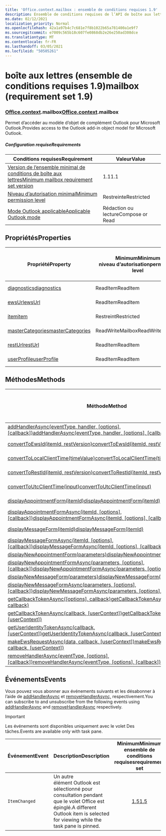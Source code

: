 ```yaml
---
title: 'Office.context.mailbox : ensemble de conditions requises 1.9'
description: Ensemble de conditions requises de l’API de boîte aux lettres Outlook version 1.9 du modèle objet Mailbox.
ms.date: 02/12/2021
localization_priority: Normal
ms.openlocfilehash: 42a1a97b4c7c681e7f8b1022b65a781400a1e9f7
ms.sourcegitcommit: e7009c565b18c607fe0868db2e26e250ad308dce
ms.translationtype: MT
ms.contentlocale: fr-FR
ms.lasthandoff: 03/05/2021
ms.locfileid: "50505261"
---
```

# <a name="mailbox-requirement-set-19"></a><span data-ttu-id="4ba51-103">boîte aux lettres (ensemble de conditions requises 1.9)</span><span class="sxs-lookup"><span data-stu-id="4ba51-103">mailbox (requirement set 1.9)</span></span>

### <a name="officecontextmailbox"></a><span data-ttu-id="4ba51-104">[Office](office.md)[.context](office.context.md).mailbox</span><span class="sxs-lookup"><span data-stu-id="4ba51-104">[Office](office.md)[.context](office.context.md).mailbox</span></span>

<span data-ttu-id="4ba51-105">Permet d’accéder au modèle d’objet de complément Outlook pour Microsoft Outlook.</span><span class="sxs-lookup"><span data-stu-id="4ba51-105">Provides access to the Outlook add-in object model for Microsoft Outlook.</span></span>

##### <a name="requirements"></a><span data-ttu-id="4ba51-106">Configuration requise</span><span class="sxs-lookup"><span data-stu-id="4ba51-106">Requirements</span></span>

|<span data-ttu-id="4ba51-107">Conditions requises</span><span class="sxs-lookup"><span data-stu-id="4ba51-107">Requirement</span></span>| <span data-ttu-id="4ba51-108">Valeur</span><span class="sxs-lookup"><span data-stu-id="4ba51-108">Value</span></span>|
|---|---|
|[<span data-ttu-id="4ba51-109">Version de l’ensemble minimal de conditions de boîte aux lettres</span><span class="sxs-lookup"><span data-stu-id="4ba51-109">Minimum mailbox requirement set version</span></span>](../../requirement-sets/outlook-api-requirement-sets.md)| <span data-ttu-id="4ba51-110">1.1</span><span class="sxs-lookup"><span data-stu-id="4ba51-110">1.1</span></span>|
|[<span data-ttu-id="4ba51-111">Niveau d’autorisation minimal</span><span class="sxs-lookup"><span data-stu-id="4ba51-111">Minimum permission level</span></span>](../../../outlook/understanding-outlook-add-in-permissions.md)| <span data-ttu-id="4ba51-112">Restreinte</span><span class="sxs-lookup"><span data-stu-id="4ba51-112">Restricted</span></span>|
|[<span data-ttu-id="4ba51-113">Mode Outlook applicable</span><span class="sxs-lookup"><span data-stu-id="4ba51-113">Applicable Outlook mode</span></span>](../../../outlook/outlook-add-ins-overview.md#extension-points)| <span data-ttu-id="4ba51-114">Rédaction ou lecture</span><span class="sxs-lookup"><span data-stu-id="4ba51-114">Compose or Read</span></span>|

## <a name="properties"></a><span data-ttu-id="4ba51-115">Propriétés</span><span class="sxs-lookup"><span data-stu-id="4ba51-115">Properties</span></span>

| <span data-ttu-id="4ba51-116">Propriété</span><span class="sxs-lookup"><span data-stu-id="4ba51-116">Property</span></span> | <span data-ttu-id="4ba51-117">Minimum</span><span class="sxs-lookup"><span data-stu-id="4ba51-117">Minimum</span></span><br><span data-ttu-id="4ba51-118">niveau d’autorisation</span><span class="sxs-lookup"><span data-stu-id="4ba51-118">permission level</span></span> | <span data-ttu-id="4ba51-119">Modes</span><span class="sxs-lookup"><span data-stu-id="4ba51-119">Modes</span></span> | <span data-ttu-id="4ba51-120">Type de retour</span><span class="sxs-lookup"><span data-stu-id="4ba51-120">Return type</span></span> | <span data-ttu-id="4ba51-121">Minimum</span><span class="sxs-lookup"><span data-stu-id="4ba51-121">Minimum</span></span><br><span data-ttu-id="4ba51-122">ensemble de conditions requises</span><span class="sxs-lookup"><span data-stu-id="4ba51-122">requirement set</span></span> |
|---|---|---|---|:---:|
| [<span data-ttu-id="4ba51-123">diagnostics</span><span class="sxs-lookup"><span data-stu-id="4ba51-123">diagnostics</span></span>](/javascript/api/outlook/office.mailbox?view=outlook-js-1.9&preserve-view=true#diagnostics) | <span data-ttu-id="4ba51-124">ReadItem</span><span class="sxs-lookup"><span data-stu-id="4ba51-124">ReadItem</span></span> | <span data-ttu-id="4ba51-125">Composition</span><span class="sxs-lookup"><span data-stu-id="4ba51-125">Compose</span></span><br><span data-ttu-id="4ba51-126">Lire</span><span class="sxs-lookup"><span data-stu-id="4ba51-126">Read</span></span> | [<span data-ttu-id="4ba51-127">Diagnostics</span><span class="sxs-lookup"><span data-stu-id="4ba51-127">Diagnostics</span></span>](/javascript/api/outlook/office.diagnostics?view=outlook-js-1.9&preserve-view=true) | [<span data-ttu-id="4ba51-128">1.1</span><span class="sxs-lookup"><span data-stu-id="4ba51-128">1.1</span></span>](../requirement-set-1.1/outlook-requirement-set-1.1.md) |
| [<span data-ttu-id="4ba51-129">ewsUrl</span><span class="sxs-lookup"><span data-stu-id="4ba51-129">ewsUrl</span></span>](/javascript/api/outlook/office.mailbox?view=outlook-js-1.9&preserve-view=true#ewsurl) | <span data-ttu-id="4ba51-130">ReadItem</span><span class="sxs-lookup"><span data-stu-id="4ba51-130">ReadItem</span></span> | <span data-ttu-id="4ba51-131">Composition</span><span class="sxs-lookup"><span data-stu-id="4ba51-131">Compose</span></span><br><span data-ttu-id="4ba51-132">Lire</span><span class="sxs-lookup"><span data-stu-id="4ba51-132">Read</span></span> | <span data-ttu-id="4ba51-133">String</span><span class="sxs-lookup"><span data-stu-id="4ba51-133">String</span></span> | [<span data-ttu-id="4ba51-134">1.1</span><span class="sxs-lookup"><span data-stu-id="4ba51-134">1.1</span></span>](../requirement-set-1.1/outlook-requirement-set-1.1.md) |
| [<span data-ttu-id="4ba51-135">item</span><span class="sxs-lookup"><span data-stu-id="4ba51-135">item</span></span>](office.context.mailbox.item.md) | <span data-ttu-id="4ba51-136">Restreint</span><span class="sxs-lookup"><span data-stu-id="4ba51-136">Restricted</span></span> | <span data-ttu-id="4ba51-137">Composition</span><span class="sxs-lookup"><span data-stu-id="4ba51-137">Compose</span></span><br><span data-ttu-id="4ba51-138">Lire</span><span class="sxs-lookup"><span data-stu-id="4ba51-138">Read</span></span> | [<span data-ttu-id="4ba51-139">Élément</span><span class="sxs-lookup"><span data-stu-id="4ba51-139">Item</span></span>](/javascript/api/outlook/office.item?view=outlook-js-1.9&preserve-view=true) | [<span data-ttu-id="4ba51-140">1.1</span><span class="sxs-lookup"><span data-stu-id="4ba51-140">1.1</span></span>](../requirement-set-1.1/outlook-requirement-set-1.1.md) |
| [<span data-ttu-id="4ba51-141">masterCategories</span><span class="sxs-lookup"><span data-stu-id="4ba51-141">masterCategories</span></span>](/javascript/api/outlook/office.mailbox?view=outlook-js-1.9&preserve-view=true#mastercategories) | <span data-ttu-id="4ba51-142">ReadWriteMailbox</span><span class="sxs-lookup"><span data-stu-id="4ba51-142">ReadWriteMailbox</span></span> | <span data-ttu-id="4ba51-143">Composition</span><span class="sxs-lookup"><span data-stu-id="4ba51-143">Compose</span></span><br><span data-ttu-id="4ba51-144">Lire</span><span class="sxs-lookup"><span data-stu-id="4ba51-144">Read</span></span> | [<span data-ttu-id="4ba51-145">Catégoriesmaître</span><span class="sxs-lookup"><span data-stu-id="4ba51-145">MasterCategories</span></span>](/javascript/api/outlook/office.mastercategories?view=outlook-js-1.9&preserve-view=true) | [<span data-ttu-id="4ba51-146">1.8</span><span class="sxs-lookup"><span data-stu-id="4ba51-146">1.8</span></span>](../requirement-set-1.8/outlook-requirement-set-1.8.md) |
| [<span data-ttu-id="4ba51-147">restUrl</span><span class="sxs-lookup"><span data-stu-id="4ba51-147">restUrl</span></span>](/javascript/api/outlook/office.mailbox?view=outlook-js-1.9&preserve-view=true#resturl) | <span data-ttu-id="4ba51-148">ReadItem</span><span class="sxs-lookup"><span data-stu-id="4ba51-148">ReadItem</span></span> | <span data-ttu-id="4ba51-149">Composition</span><span class="sxs-lookup"><span data-stu-id="4ba51-149">Compose</span></span><br><span data-ttu-id="4ba51-150">Lire</span><span class="sxs-lookup"><span data-stu-id="4ba51-150">Read</span></span> | <span data-ttu-id="4ba51-151">String</span><span class="sxs-lookup"><span data-stu-id="4ba51-151">String</span></span> | [<span data-ttu-id="4ba51-152">1.5</span><span class="sxs-lookup"><span data-stu-id="4ba51-152">1.5</span></span>](../requirement-set-1.5/outlook-requirement-set-1.5.md) |
| [<span data-ttu-id="4ba51-153">userProfile</span><span class="sxs-lookup"><span data-stu-id="4ba51-153">userProfile</span></span>](/javascript/api/outlook/office.mailbox?view=outlook-js-1.9&preserve-view=true#userprofile) | <span data-ttu-id="4ba51-154">ReadItem</span><span class="sxs-lookup"><span data-stu-id="4ba51-154">ReadItem</span></span> | <span data-ttu-id="4ba51-155">Composition</span><span class="sxs-lookup"><span data-stu-id="4ba51-155">Compose</span></span><br><span data-ttu-id="4ba51-156">Lire</span><span class="sxs-lookup"><span data-stu-id="4ba51-156">Read</span></span> | [<span data-ttu-id="4ba51-157">UserProfile</span><span class="sxs-lookup"><span data-stu-id="4ba51-157">UserProfile</span></span>](/javascript/api/outlook/office.userprofile?view=outlook-js-1.9&preserve-view=true) | [<span data-ttu-id="4ba51-158">1.1</span><span class="sxs-lookup"><span data-stu-id="4ba51-158">1.1</span></span>](../requirement-set-1.1/outlook-requirement-set-1.1.md) |

## <a name="methods"></a><span data-ttu-id="4ba51-159">Méthodes</span><span class="sxs-lookup"><span data-stu-id="4ba51-159">Methods</span></span>

| <span data-ttu-id="4ba51-160">Méthode</span><span class="sxs-lookup"><span data-stu-id="4ba51-160">Method</span></span> | <span data-ttu-id="4ba51-161">Minimum</span><span class="sxs-lookup"><span data-stu-id="4ba51-161">Minimum</span></span><br><span data-ttu-id="4ba51-162">niveau d’autorisation</span><span class="sxs-lookup"><span data-stu-id="4ba51-162">permission level</span></span> | <span data-ttu-id="4ba51-163">Modes</span><span class="sxs-lookup"><span data-stu-id="4ba51-163">Modes</span></span> | <span data-ttu-id="4ba51-164">Minimum</span><span class="sxs-lookup"><span data-stu-id="4ba51-164">Minimum</span></span><br><span data-ttu-id="4ba51-165">ensemble de conditions requises</span><span class="sxs-lookup"><span data-stu-id="4ba51-165">requirement set</span></span> |
|---|---|---|:---:|
| <span data-ttu-id="4ba51-166">[addHandlerAsync(eventType, handler, [options], [callback])](/javascript/api/outlook/office.mailbox?view=outlook-js-1.9&preserve-view=true#addhandlerasync-eventtype--handler--options--callback-)</span><span class="sxs-lookup"><span data-stu-id="4ba51-166">[addHandlerAsync(eventType, handler, [options], [callback])](/javascript/api/outlook/office.mailbox?view=outlook-js-1.9&preserve-view=true#addhandlerasync-eventtype--handler--options--callback-)</span></span> | <span data-ttu-id="4ba51-167">ReadItem</span><span class="sxs-lookup"><span data-stu-id="4ba51-167">ReadItem</span></span> | <span data-ttu-id="4ba51-168">Composition</span><span class="sxs-lookup"><span data-stu-id="4ba51-168">Compose</span></span><br><span data-ttu-id="4ba51-169">Lire</span><span class="sxs-lookup"><span data-stu-id="4ba51-169">Read</span></span> | [<span data-ttu-id="4ba51-170">1.5</span><span class="sxs-lookup"><span data-stu-id="4ba51-170">1.5</span></span>](../requirement-set-1.5/outlook-requirement-set-1.5.md) |
| [<span data-ttu-id="4ba51-171">convertToEwsId(itemId, restVersion)</span><span class="sxs-lookup"><span data-stu-id="4ba51-171">convertToEwsId(itemId, restVersion)</span></span>](/javascript/api/outlook/office.mailbox?view=outlook-js-1.9&preserve-view=true#converttoewsid-itemid--restversion-) | <span data-ttu-id="4ba51-172">Restreint</span><span class="sxs-lookup"><span data-stu-id="4ba51-172">Restricted</span></span> | <span data-ttu-id="4ba51-173">Composition</span><span class="sxs-lookup"><span data-stu-id="4ba51-173">Compose</span></span><br><span data-ttu-id="4ba51-174">Lire</span><span class="sxs-lookup"><span data-stu-id="4ba51-174">Read</span></span> | [<span data-ttu-id="4ba51-175">1.3</span><span class="sxs-lookup"><span data-stu-id="4ba51-175">1.3</span></span>](../requirement-set-1.3/outlook-requirement-set-1.3.md) |
| [<span data-ttu-id="4ba51-176">convertToLocalClientTime(timeValue)</span><span class="sxs-lookup"><span data-stu-id="4ba51-176">convertToLocalClientTime(timeValue)</span></span>](/javascript/api/outlook/office.mailbox?view=outlook-js-1.9&preserve-view=true#converttolocalclienttime-timevalue-) | <span data-ttu-id="4ba51-177">ReadItem</span><span class="sxs-lookup"><span data-stu-id="4ba51-177">ReadItem</span></span> | <span data-ttu-id="4ba51-178">Composition</span><span class="sxs-lookup"><span data-stu-id="4ba51-178">Compose</span></span><br><span data-ttu-id="4ba51-179">Lire</span><span class="sxs-lookup"><span data-stu-id="4ba51-179">Read</span></span> | [<span data-ttu-id="4ba51-180">1.1</span><span class="sxs-lookup"><span data-stu-id="4ba51-180">1.1</span></span>](../requirement-set-1.1/outlook-requirement-set-1.1.md) |
| [<span data-ttu-id="4ba51-181">convertToRestId(itemId, restVersion)</span><span class="sxs-lookup"><span data-stu-id="4ba51-181">convertToRestId(itemId, restVersion)</span></span>](/javascript/api/outlook/office.mailbox?view=outlook-js-1.9&preserve-view=true#converttorestid-itemid--restversion-) | <span data-ttu-id="4ba51-182">Restreint</span><span class="sxs-lookup"><span data-stu-id="4ba51-182">Restricted</span></span> | <span data-ttu-id="4ba51-183">Composition</span><span class="sxs-lookup"><span data-stu-id="4ba51-183">Compose</span></span><br><span data-ttu-id="4ba51-184">Lire</span><span class="sxs-lookup"><span data-stu-id="4ba51-184">Read</span></span> | [<span data-ttu-id="4ba51-185">1.3</span><span class="sxs-lookup"><span data-stu-id="4ba51-185">1.3</span></span>](../requirement-set-1.3/outlook-requirement-set-1.3.md) |
| [<span data-ttu-id="4ba51-186">convertToUtcClientTime(input)</span><span class="sxs-lookup"><span data-stu-id="4ba51-186">convertToUtcClientTime(input)</span></span>](/javascript/api/outlook/office.mailbox?view=outlook-js-1.9&preserve-view=true#converttoutcclienttime-input-) | <span data-ttu-id="4ba51-187">ReadItem</span><span class="sxs-lookup"><span data-stu-id="4ba51-187">ReadItem</span></span> | <span data-ttu-id="4ba51-188">Composition</span><span class="sxs-lookup"><span data-stu-id="4ba51-188">Compose</span></span><br><span data-ttu-id="4ba51-189">Lire</span><span class="sxs-lookup"><span data-stu-id="4ba51-189">Read</span></span> | [<span data-ttu-id="4ba51-190">1.1</span><span class="sxs-lookup"><span data-stu-id="4ba51-190">1.1</span></span>](../requirement-set-1.1/outlook-requirement-set-1.1.md) |
| [<span data-ttu-id="4ba51-191">displayAppointmentForm(itemId)</span><span class="sxs-lookup"><span data-stu-id="4ba51-191">displayAppointmentForm(itemId)</span></span>](/javascript/api/outlook/office.mailbox?view=outlook-js-1.9&preserve-view=true#displayappointmentform-itemid-) | <span data-ttu-id="4ba51-192">ReadItem</span><span class="sxs-lookup"><span data-stu-id="4ba51-192">ReadItem</span></span> | <span data-ttu-id="4ba51-193">Composition</span><span class="sxs-lookup"><span data-stu-id="4ba51-193">Compose</span></span><br><span data-ttu-id="4ba51-194">Lire</span><span class="sxs-lookup"><span data-stu-id="4ba51-194">Read</span></span> | [<span data-ttu-id="4ba51-195">1.1</span><span class="sxs-lookup"><span data-stu-id="4ba51-195">1.1</span></span>](../requirement-set-1.1/outlook-requirement-set-1.1.md) |
| <span data-ttu-id="4ba51-196">[displayAppointmentFormAsync(itemId, [options], [callback])](/javascript/api/outlook/office.mailbox?view=outlook-js-1.9&preserve-view=true#displayappointmentform-itemid--options--callback-)</span><span class="sxs-lookup"><span data-stu-id="4ba51-196">[displayAppointmentFormAsync(itemId, [options], [callback])](/javascript/api/outlook/office.mailbox?view=outlook-js-1.9&preserve-view=true#displayappointmentform-itemid--options--callback-)</span></span> | <span data-ttu-id="4ba51-197">ReadItem</span><span class="sxs-lookup"><span data-stu-id="4ba51-197">ReadItem</span></span> | <span data-ttu-id="4ba51-198">Composition</span><span class="sxs-lookup"><span data-stu-id="4ba51-198">Compose</span></span><br><span data-ttu-id="4ba51-199">Lire</span><span class="sxs-lookup"><span data-stu-id="4ba51-199">Read</span></span> | [<span data-ttu-id="4ba51-200">1.9</span><span class="sxs-lookup"><span data-stu-id="4ba51-200">1.9</span></span>](outlook-requirement-set-1.9.md) |
| [<span data-ttu-id="4ba51-201">displayMessageForm(itemId)</span><span class="sxs-lookup"><span data-stu-id="4ba51-201">displayMessageForm(itemId)</span></span>](/javascript/api/outlook/office.mailbox?view=outlook-js-1.9&preserve-view=true#displaymessageform-itemid-) | <span data-ttu-id="4ba51-202">ReadItem</span><span class="sxs-lookup"><span data-stu-id="4ba51-202">ReadItem</span></span> | <span data-ttu-id="4ba51-203">Composition</span><span class="sxs-lookup"><span data-stu-id="4ba51-203">Compose</span></span><br><span data-ttu-id="4ba51-204">Lire</span><span class="sxs-lookup"><span data-stu-id="4ba51-204">Read</span></span> | [<span data-ttu-id="4ba51-205">1.1</span><span class="sxs-lookup"><span data-stu-id="4ba51-205">1.1</span></span>](../requirement-set-1.1/outlook-requirement-set-1.1.md) |
| <span data-ttu-id="4ba51-206">[displayMessageFormAsync(itemId, [options], [callback])](/javascript/api/outlook/office.mailbox?view=outlook-js-1.9&preserve-view=true#displaymessageform-itemid--options--callback-)</span><span class="sxs-lookup"><span data-stu-id="4ba51-206">[displayMessageFormAsync(itemId, [options], [callback])](/javascript/api/outlook/office.mailbox?view=outlook-js-1.9&preserve-view=true#displaymessageform-itemid--options--callback-)</span></span> | <span data-ttu-id="4ba51-207">ReadItem</span><span class="sxs-lookup"><span data-stu-id="4ba51-207">ReadItem</span></span> | <span data-ttu-id="4ba51-208">Composition</span><span class="sxs-lookup"><span data-stu-id="4ba51-208">Compose</span></span><br><span data-ttu-id="4ba51-209">Lire</span><span class="sxs-lookup"><span data-stu-id="4ba51-209">Read</span></span> | [<span data-ttu-id="4ba51-210">1.9</span><span class="sxs-lookup"><span data-stu-id="4ba51-210">1.9</span></span>](outlook-requirement-set-1.9.md) |
| [<span data-ttu-id="4ba51-211">displayNewAppointmentForm(parameters)</span><span class="sxs-lookup"><span data-stu-id="4ba51-211">displayNewAppointmentForm(parameters)</span></span>](/javascript/api/outlook/office.mailbox?view=outlook-js-1.9&preserve-view=true#displaynewappointmentform-parameters-) | <span data-ttu-id="4ba51-212">ReadItem</span><span class="sxs-lookup"><span data-stu-id="4ba51-212">ReadItem</span></span> | <span data-ttu-id="4ba51-213">Lire</span><span class="sxs-lookup"><span data-stu-id="4ba51-213">Read</span></span> | [<span data-ttu-id="4ba51-214">1.1</span><span class="sxs-lookup"><span data-stu-id="4ba51-214">1.1</span></span>](../requirement-set-1.1/outlook-requirement-set-1.1.md) |
| <span data-ttu-id="4ba51-215">[displayNewAppointmentFormAsync(parameters, [options], [callback])](/javascript/api/outlook/office.mailbox?view=outlook-js-1.9&preserve-view=true#displaynewappointmentform-parameters--options--callback-)</span><span class="sxs-lookup"><span data-stu-id="4ba51-215">[displayNewAppointmentFormAsync(parameters, [options], [callback])](/javascript/api/outlook/office.mailbox?view=outlook-js-1.9&preserve-view=true#displaynewappointmentform-parameters--options--callback-)</span></span> | <span data-ttu-id="4ba51-216">ReadItem</span><span class="sxs-lookup"><span data-stu-id="4ba51-216">ReadItem</span></span> | <span data-ttu-id="4ba51-217">Lire</span><span class="sxs-lookup"><span data-stu-id="4ba51-217">Read</span></span> | [<span data-ttu-id="4ba51-218">1.9</span><span class="sxs-lookup"><span data-stu-id="4ba51-218">1.9</span></span>](outlook-requirement-set-1.9.md) |
| [<span data-ttu-id="4ba51-219">displayNewMessageForm(parameters)</span><span class="sxs-lookup"><span data-stu-id="4ba51-219">displayNewMessageForm(parameters)</span></span>](/javascript/api/outlook/office.mailbox?view=outlook-js-1.9&preserve-view=true#displaynewmessageform-parameters-) | <span data-ttu-id="4ba51-220">ReadItem</span><span class="sxs-lookup"><span data-stu-id="4ba51-220">ReadItem</span></span> | <span data-ttu-id="4ba51-221">Lire</span><span class="sxs-lookup"><span data-stu-id="4ba51-221">Read</span></span> | [<span data-ttu-id="4ba51-222">1.6</span><span class="sxs-lookup"><span data-stu-id="4ba51-222">1.6</span></span>](../requirement-set-1.6/outlook-requirement-set-1.6.md) |
| <span data-ttu-id="4ba51-223">[displayNewMessageFormAsync(parameters, [options], [callback])](/javascript/api/outlook/office.mailbox?view=outlook-js-1.9&preserve-view=true#displaynewmessageform-parameters--options--callback-)</span><span class="sxs-lookup"><span data-stu-id="4ba51-223">[displayNewMessageFormAsync(parameters, [options], [callback])](/javascript/api/outlook/office.mailbox?view=outlook-js-1.9&preserve-view=true#displaynewmessageform-parameters--options--callback-)</span></span> | <span data-ttu-id="4ba51-224">ReadItem</span><span class="sxs-lookup"><span data-stu-id="4ba51-224">ReadItem</span></span> | <span data-ttu-id="4ba51-225">Lire</span><span class="sxs-lookup"><span data-stu-id="4ba51-225">Read</span></span> | [<span data-ttu-id="4ba51-226">1.9</span><span class="sxs-lookup"><span data-stu-id="4ba51-226">1.9</span></span>](outlook-requirement-set-1.9.md) |
| <span data-ttu-id="4ba51-227">[getCallbackTokenAsync([options], callback)](/javascript/api/outlook/office.mailbox?view=outlook-js-1.9&preserve-view=true#getcallbacktokenasync-options--callback-)</span><span class="sxs-lookup"><span data-stu-id="4ba51-227">[getCallbackTokenAsync([options], callback)](/javascript/api/outlook/office.mailbox?view=outlook-js-1.9&preserve-view=true#getcallbacktokenasync-options--callback-)</span></span> | <span data-ttu-id="4ba51-228">ReadItem</span><span class="sxs-lookup"><span data-stu-id="4ba51-228">ReadItem</span></span> | <span data-ttu-id="4ba51-229">Composition</span><span class="sxs-lookup"><span data-stu-id="4ba51-229">Compose</span></span><br><span data-ttu-id="4ba51-230">Lire</span><span class="sxs-lookup"><span data-stu-id="4ba51-230">Read</span></span> | [<span data-ttu-id="4ba51-231">1.5</span><span class="sxs-lookup"><span data-stu-id="4ba51-231">1.5</span></span>](../requirement-set-1.5/outlook-requirement-set-1.5.md) |
| <span data-ttu-id="4ba51-232">[getCallbackTokenAsync(callback, [userContext])](/javascript/api/outlook/office.mailbox?view=outlook-js-1.9&preserve-view=true#getcallbacktokenasync-callback--usercontext-)</span><span class="sxs-lookup"><span data-stu-id="4ba51-232">[getCallbackTokenAsync(callback, [userContext])](/javascript/api/outlook/office.mailbox?view=outlook-js-1.9&preserve-view=true#getcallbacktokenasync-callback--usercontext-)</span></span> | <span data-ttu-id="4ba51-233">ReadItem</span><span class="sxs-lookup"><span data-stu-id="4ba51-233">ReadItem</span></span> | <span data-ttu-id="4ba51-234">Composition</span><span class="sxs-lookup"><span data-stu-id="4ba51-234">Compose</span></span><br><span data-ttu-id="4ba51-235">Lire</span><span class="sxs-lookup"><span data-stu-id="4ba51-235">Read</span></span> | [<span data-ttu-id="4ba51-236">1.3</span><span class="sxs-lookup"><span data-stu-id="4ba51-236">1.3</span></span>](../requirement-set-1.3/outlook-requirement-set-1.3.md)<br>[<span data-ttu-id="4ba51-237">1.1</span><span class="sxs-lookup"><span data-stu-id="4ba51-237">1.1</span></span>](../requirement-set-1.1/outlook-requirement-set-1.1.md) |
| <span data-ttu-id="4ba51-238">[getUserIdentityTokenAsync(callback, [userContext])](/javascript/api/outlook/office.mailbox?view=outlook-js-1.9&preserve-view=true#getuseridentitytokenasync-callback--usercontext-)</span><span class="sxs-lookup"><span data-stu-id="4ba51-238">[getUserIdentityTokenAsync(callback, [userContext])](/javascript/api/outlook/office.mailbox?view=outlook-js-1.9&preserve-view=true#getuseridentitytokenasync-callback--usercontext-)</span></span> | <span data-ttu-id="4ba51-239">ReadItem</span><span class="sxs-lookup"><span data-stu-id="4ba51-239">ReadItem</span></span> | <span data-ttu-id="4ba51-240">Composition</span><span class="sxs-lookup"><span data-stu-id="4ba51-240">Compose</span></span><br><span data-ttu-id="4ba51-241">Lire</span><span class="sxs-lookup"><span data-stu-id="4ba51-241">Read</span></span> | [<span data-ttu-id="4ba51-242">1.1</span><span class="sxs-lookup"><span data-stu-id="4ba51-242">1.1</span></span>](../requirement-set-1.1/outlook-requirement-set-1.1.md) |
| <span data-ttu-id="4ba51-243">[makeEwsRequestAsync(data, callback, [userContext])](/javascript/api/outlook/office.mailbox?view=outlook-js-1.9&preserve-view=true#makeewsrequestasync-data--callback--usercontext-)</span><span class="sxs-lookup"><span data-stu-id="4ba51-243">[makeEwsRequestAsync(data, callback, [userContext])](/javascript/api/outlook/office.mailbox?view=outlook-js-1.9&preserve-view=true#makeewsrequestasync-data--callback--usercontext-)</span></span> | <span data-ttu-id="4ba51-244">ReadWriteMailbox</span><span class="sxs-lookup"><span data-stu-id="4ba51-244">ReadWriteMailbox</span></span> | <span data-ttu-id="4ba51-245">Composition</span><span class="sxs-lookup"><span data-stu-id="4ba51-245">Compose</span></span><br><span data-ttu-id="4ba51-246">Lire</span><span class="sxs-lookup"><span data-stu-id="4ba51-246">Read</span></span> | [<span data-ttu-id="4ba51-247">1.1</span><span class="sxs-lookup"><span data-stu-id="4ba51-247">1.1</span></span>](../requirement-set-1.1/outlook-requirement-set-1.1.md) |
| <span data-ttu-id="4ba51-248">[removeHandlerAsync(eventType, [options], [callback])](/javascript/api/outlook/office.mailbox?view=outlook-js-1.9&preserve-view=true#removehandlerasync-eventtype--options--callback-)</span><span class="sxs-lookup"><span data-stu-id="4ba51-248">[removeHandlerAsync(eventType, [options], [callback])](/javascript/api/outlook/office.mailbox?view=outlook-js-1.9&preserve-view=true#removehandlerasync-eventtype--options--callback-)</span></span> | <span data-ttu-id="4ba51-249">ReadItem</span><span class="sxs-lookup"><span data-stu-id="4ba51-249">ReadItem</span></span> | <span data-ttu-id="4ba51-250">Composition</span><span class="sxs-lookup"><span data-stu-id="4ba51-250">Compose</span></span><br><span data-ttu-id="4ba51-251">Lire</span><span class="sxs-lookup"><span data-stu-id="4ba51-251">Read</span></span> | [<span data-ttu-id="4ba51-252">1.5</span><span class="sxs-lookup"><span data-stu-id="4ba51-252">1.5</span></span>](../requirement-set-1.5/outlook-requirement-set-1.5.md) |

## <a name="events"></a><span data-ttu-id="4ba51-253">Événements</span><span class="sxs-lookup"><span data-stu-id="4ba51-253">Events</span></span>

<span data-ttu-id="4ba51-254">Vous pouvez vous abonner aux événements suivants et les désabonner à l’aide de [addHandlerAsync](/javascript/api/outlook/office.mailbox?view=outlook-js-1.9&preserve-view=true#addhandlerasync-eventtype--handler--options--callback-) et [removeHandlerAsync,](/javascript/api/outlook/office.mailbox?view=outlook-js-1.9&preserve-view=true#removehandlerasync-eventtype--options--callback-) respectivement.</span><span class="sxs-lookup"><span data-stu-id="4ba51-254">You can subscribe to and unsubscribe from the following events using [addHandlerAsync](/javascript/api/outlook/office.mailbox?view=outlook-js-1.9&preserve-view=true#addhandlerasync-eventtype--handler--options--callback-) and [removeHandlerAsync](/javascript/api/outlook/office.mailbox?view=outlook-js-1.9&preserve-view=true#removehandlerasync-eventtype--options--callback-) respectively.</span></span>

> [!IMPORTANT]
> <span data-ttu-id="4ba51-255">Les événements sont disponibles uniquement avec le volet Des tâches.</span><span class="sxs-lookup"><span data-stu-id="4ba51-255">Events are available only with task pane.</span></span>

| <span data-ttu-id="4ba51-256">Événement</span><span class="sxs-lookup"><span data-stu-id="4ba51-256">Event</span></span> | <span data-ttu-id="4ba51-257">Description</span><span class="sxs-lookup"><span data-stu-id="4ba51-257">Description</span></span> | <span data-ttu-id="4ba51-258">Minimum</span><span class="sxs-lookup"><span data-stu-id="4ba51-258">Minimum</span></span><br><span data-ttu-id="4ba51-259">ensemble de conditions requises</span><span class="sxs-lookup"><span data-stu-id="4ba51-259">requirement set</span></span> |
|---|---|:---:|
|`ItemChanged`| <span data-ttu-id="4ba51-260">Un autre élément Outlook est sélectionné pour consultation pendant que le volet Office est épinglé.</span><span class="sxs-lookup"><span data-stu-id="4ba51-260">A different Outlook item is selected for viewing while the task pane is pinned.</span></span> | [<span data-ttu-id="4ba51-261">1.5</span><span class="sxs-lookup"><span data-stu-id="4ba51-261">1.5</span></span>](../requirement-set-1.5/outlook-requirement-set-1.5.md) |
